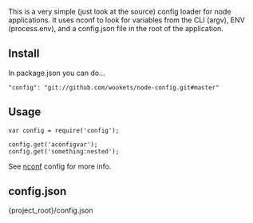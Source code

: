 
This is a very simple (just look at the source) config loader for node applications. It uses nconf
to look for variables from the CLI (argv), ENV (process.env), and a config.json file in the root of the application.

## Install

In package.json you can do...

```"config": "git://github.com/wookets/node-config.git#master"```

## Usage

```
var config = require('config');

config.get('aconfigvar');
config.get('something:nested');

```

See [nconf](https://github.com/flatiron/nconf) config for more info.

## config.json

{project_root}/config.json

